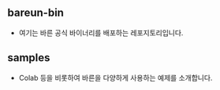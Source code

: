 ## bareun-bin
* 여기는 바른 공식 바이너리를 배포하는 레포지토리입니다.

## samples
* Colab 등을 비롯하여 바른을 다양하게 사용하는 예제를 소개합니다.
